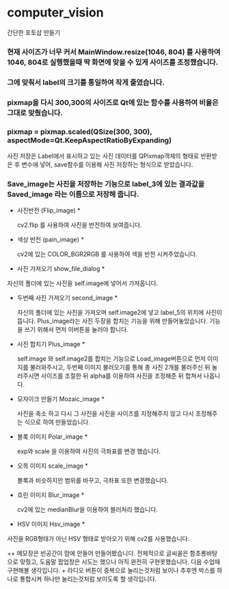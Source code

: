 
# computer_vision
간단한 포토샵 만들기

### 현재 사이즈가 너무 커서 MainWindow.resize(1046, 804) 를 사용하여 1046, 804로 실행했을때 딱 화면에 맞을 수 있게 사이즈를 조정했습니다.
### 그에 맞춰서 label의 크기를 통일하여 작게 줄였습니다.
### pixmap을 다시 300,300의 사이즈로 Qt에 있는 함수를 사용하여 비율은 그대로 맞췄습니다.
### pixmap = pixmap.scaled(QSize(300, 300), aspectMode=Qt.KeepAspectRatioByExpanding)

사진 저장은 Label에서 표시하고 있는 사진 데이터를 QPixmap객체의 형태로 반환받은 후 변수에 넣어, save함수를 이용해 사진 저장하는 형식으로 받았습니다.

### Save_image는 사진을 저장하는 기능으로 label_3에 있는 결과값을 Saved_image 라는 이름으로 저장해 줍니다.

* 사진반전 (Flip_image) *
  
  cv2.flip 를 사용하여 사진을 반전하여 보여줍니다.
  
* 색상 반전 (pain_image) *
  
  cv2에 있는 COLOR_BGR2RGB 를 사용하여 색을 반전 시켜주었습니다.
  
*  사진 가져오기 show_file_dialog *
  
  자신의 폴더에 있는 사진을 self.image에 넣어서 가져옵니다.

* 두번째 사진 가져오기 second_image *
  
  자신의 폴더에 있는 사진을 가져오며 self.image2에 넣고 label_5의 위치에 사진이 뜹니다.
  Plus_image라는 사진 두장을 합치는 기능을 위해 만들어놓았습니다. 기능을 쓰기 위해서 먼저 이버튼을 눌러야 합니다.
  
* 사진 합치기 Plus_image *
  
  self.image 와 self.image2를 합치는 기능으로 Load_image버튼으로 먼저 이미지를 불러와주시고, 두번째 이미지 불러오기를 통해 총 사진 2개를 불러주신 뒤 눌러주시면
  사이즈를 조절한 뒤 alpha를 이용하여 사진을 조정해준 뒤 합쳐서 나옵니다.
  
* 모자이크 만들기 Mozaic_image *

  사진을 축소 하고 다시 그 사진을 사진을 사이즈를 지정해주지 않고 다시 조정해주는 식으로 하여 만들었습니다.
  
* 볼록 이미지 Polar_image  *

  exp와 scale 을 이용하여 사진의  극좌표를 변경 했습니다.
  
* 오목 이미지 scale_image *
  
  볼록과 비슷하지만 범위를 바꾸고, 극좌표 또한 변경했습니다.
 
* 흐린 이미지 Blur_image  *
   
  cv2에 있는 medianBlur을 이용하여 블러처리 했습니다.
  
 * HSV 이미지 Hsv_image *
 
  사진을 RGB형태가 아닌 HSV 형태로 받아오기 위해 cv2를 사용했습니다.
  
++ 메모장은 빈공간이 맘에 안들어 만들어봤습니다. 전체적으로 글씨꼴은 함초롱바탕으로 맞췄고, 도움말 팝업창은 시도는 했으나 아직 완전히 구현못했습니다. 다음 수업때 구현해볼 생각입니다. + 라디오 버튼이 중복으로 눌리는것처럼 보이나 추후엔 박스를 하나로 통합시켜 하나만 눌리는것처럼 보이도록 할 생각입니다.
